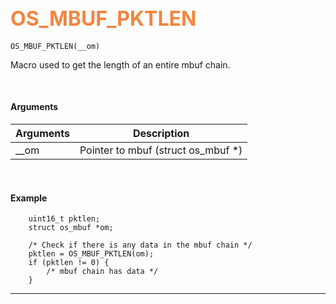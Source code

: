 ## <font color="#F2853F" style="font-size:24pt">OS_MBUF_PKTLEN</font>

```no-highlight
OS_MBUF_PKTLEN(__om)
```

Macro used to get the length of an entire mbuf chain.


<br>


#### Arguments

| Arguments | Description |
|-----------|-------------|
| __om |  Pointer to mbuf (struct os_mbuf *)  |


<br>

#### Example

```no-highlight
    uint16_t pktlen;
    struct os_mbuf *om;

    /* Check if there is any data in the mbuf chain */
    pktlen = OS_MBUF_PKTLEN(om);
    if (pktlen != 0) {
        /* mbuf chain has data */
    }
```

---------------------

